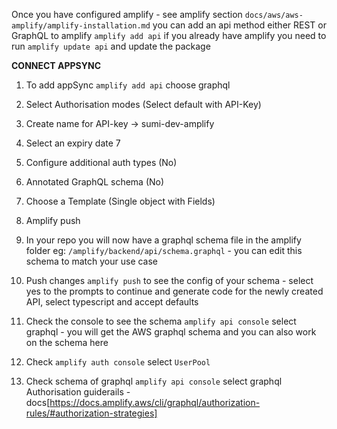 Once you have configured amplify - see amplify section `docs/aws/aws-amplify/amplify-installation.md` you can add an api method either REST or GraphQL to amplify `amplify add api` if you already have amplify you need to run `amplify update api` and update the package

**CONNECT APPSYNC**

1. To add appSync `amplify add api` choose graphql
2. Select Authorisation modes (Select default with API-Key)
3. Create name for API-key -> sumi-dev-amplify
4. Select an expiry date 7
5. Configure additional auth types (No)
6. Annotated GraphQL schema (No)
7. Choose a Template (Single object with Fields)
8. Amplify push

9. In your repo you will now have a graphql schema file in the amplify folder
   eg: `/amplify/backend/api/schema.graphql` - you can edit this schema to match your use case

10. Push changes `amplify push` to see the config of your schema - select yes to the prompts to continue and generate code for the newly created API, select typescript and accept defaults
11. Check the console to see the schema `amplify api console` select graphql - you will get the AWS graphql schema and you can also work on the schema here
12. Check `amplify auth console` select `UserPool`
13. Check schema of graphql `amplify api console` select graphql
    Authorisation guiderails - docs[https://docs.amplify.aws/cli/graphql/authorization-rules/#authorization-strategies]
